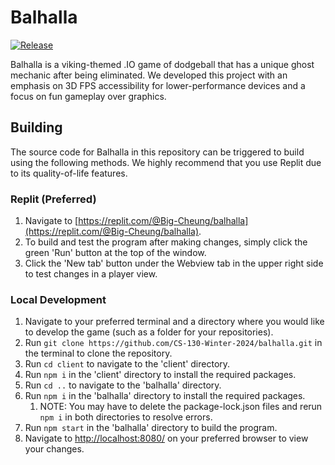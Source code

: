 # Balhalla

[![Release](https://img.shields.io/github/v/release/melaasar/cs130-template?label=release)](https://github.com/melaasar/cs130-template/releases/latest)

Balhalla is a viking-themed .IO game of dodgeball that has a unique ghost mechanic after being eliminated. We developed this project with an emphasis on 3D FPS accessibility for lower-performance devices and a focus on fun gameplay over graphics.

## Building

The source code for Balhalla in this repository can be triggered to build using the following methods. We highly recommend that you use Replit due to its quality-of-life features.

### Replit (Preferred)

1. Navigate to [https://replit.com/@Big-Cheung/balhalla](https://replit.com/@Big-Cheung/balhalla).
2. To build and test the program after making changes, simply click the green 'Run' button at the top of the window.
3. Click the 'New tab' button under the Webview tab in the upper right side to test changes in a player view.

### Local Development

1. Navigate to your preferred terminal and a directory where you would like to develop the game (such as a folder for your repositories).
2. Run `git clone https://github.com/CS-130-Winter-2024/balhalla.git` in the terminal to clone the repository.
3. Run `cd client` to navigate to the 'client' directory.
4. Run `npm i` in the 'client' directory to install the required packages.
5. Run `cd ..` to navigate to the 'balhalla' directory.
6. Run `npm i` in the 'balhalla' directory to install the required packages.
   1. NOTE: You may have to delete the package-lock.json files and rerun `npm i` in both directories to resolve errors.
7. Run `npm start` in the 'balhalla' directory to build the program.
8. Navigate to [http://localhost:8080/](http://localhost:8080/) on your preferred browser to view your changes.
